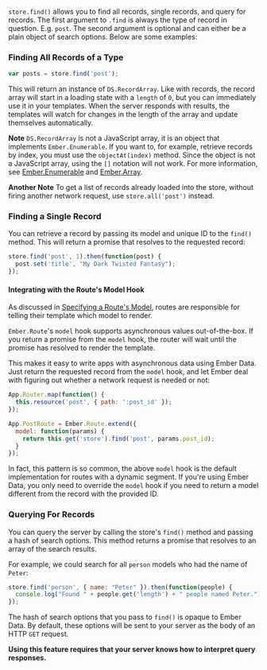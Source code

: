 `store.find()` allows you to find all records, single records, and query for records.
 The first argument to `.find` is always the type of record in question. E.g. `post`. The second
 argument is optional and can either be a plain object of search options. Below are some examples:

### Finding All Records of a Type


```js
var posts = store.find('post');
```

This will return an instance of `DS.RecordArray`. Like with records, the
record array will start in a loading state with a `length` of `0`, but
you can immediately use it in your templates. When the server responds
with results, the templates will watch for changes in the length of the
array and update themselves automatically.

**Note** `DS.RecordArray` is not a JavaScript array, it is an object that
implements `Ember.Enumerable`. If you want to, for example, retrieve
records by index, you must use the `objectAt(index)` method. Since the
object is not a JavaScript array, using the `[]` notation will not work.
For more information, see [Ember.Enumerable][1] and [Ember.Array][2].

[1]: http://emberjs.com/api/classes/Ember.Enumerable.html
[2]: http://emberjs.com/api/classes/Ember.Array.html

**Another Note** To get a list of records already loaded into the store, without firing
another network request, use `store.all('post')` instead.

### Finding a Single Record

You can retrieve a record by passing its model and unique ID to the `find()`
method. This will return a promise that resolves to the requested
record:

```js
store.find('post', 1).then(function(post) {
  post.set('title', "My Dark Twisted Fantasy");
});
```

#### Integrating with the Route's Model Hook

As discussed in [Specifying a Route's
Model](/guides/routing/specifying-a-routes-model), routes are
responsible for telling their template which model to render.

`Ember.Route`'s `model` hook supports asynchronous values
out-of-the-box. If you return a promise from the `model` hook, the
router will wait until the promise has resolved to render the
template.

This makes it easy to write apps with asynchronous data using Ember
Data. Just return the requested record from the `model` hook, and let
Ember deal with figuring out whether a network request is needed or not:

```js
App.Router.map(function() {
  this.resource('post', { path: ':post_id' });
});

App.PostRoute = Ember.Route.extend({
  model: function(params) {
    return this.get('store').find('post', params.post_id);
  }
});
```

In fact, this pattern is so common, the above `model` hook is the
default implementation for routes with a dynamic segment. If you're
using Ember Data, you only need to override the `model` hook if you need
to return a model different from the record with the provided ID.

### Querying For Records

You can query the server by calling the store's `find()` method and
passing a hash of search options. This method returns a promise that
resolves to an array of the search results.

For example, we could search for all `person` models who had the name of
`Peter`:

```js
store.find('person', { name: "Peter" }).then(function(people) {
  console.log("Found " + people.get('length') + " people named Peter.");
});
```

The hash of search options that you pass to `find()` is opaque to Ember
Data. By default, these options will be sent to your server as the body
of an HTTP `GET` request.

**Using this feature requires that your server knows how to interpret
query responses.**
